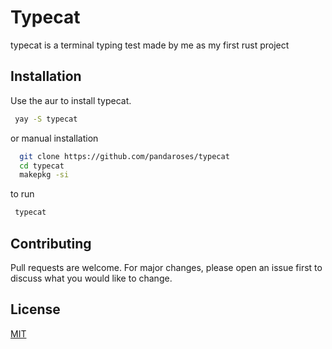 # Typecat

typecat is a terminal typing test made by me as my first rust project

## Installation

Use the aur to install typecat.

```bash
 yay -S typecat
```

or manual installation

```bash
  git clone https://github.com/pandaroses/typecat
  cd typecat
  makepkg -si
```


to run

```bash
 typecat
```


## Contributing
Pull requests are welcome. For major changes, please open an issue first to discuss what you would like to change.

## License
[MIT](https://choosealicense.com/licenses/mit/)
